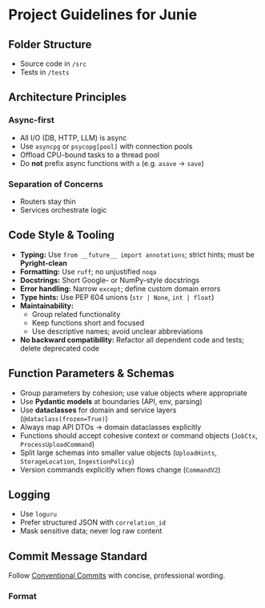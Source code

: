 # Project Guidelines for Junie

## Folder Structure

- Source code in `/src`
- Tests in `/tests`

## Architecture Principles

### Async-first

- All I/O (DB, HTTP, LLM) is async
- Use `asyncpg` or `psycopg[pool]` with connection pools
- Offload CPU-bound tasks to a thread pool
- Do **not** prefix async functions with `a` (e.g. `asave` → `save`)

### Separation of Concerns

- Routers stay thin
- Services orchestrate logic

## Code Style & Tooling

- **Typing:**
  Use `from __future__ import annotations`; strict hints; must be **Pyright-clean**
- **Formatting:**
  Use `ruff`; no unjustified `noqa`
- **Docstrings:**
  Short Google- or NumPy-style docstrings
- **Error handling:**
  Narrow `except`; define custom domain errors
- **Type hints:**
  Use PEP 604 unions (`str | None`, `int | float`)
- **Maintainability:**
  - Group related functionality
  - Keep functions short and focused
  - Use descriptive names; avoid unclear abbreviations
- **No backward compatibility:**
  Refactor all dependent code and tests; delete deprecated code

## Function Parameters & Schemas

- Group parameters by cohesion; use value objects where appropriate
- Use **Pydantic models** at boundaries (API, env, parsing)
- Use **dataclasses** for domain and service layers (`@dataclass(frozen=True)`)
- Always map API DTOs → domain dataclasses explicitly
- Functions should accept cohesive context or command objects (`JobCtx`, `ProcessUploadCommand`)
- Split large schemas into smaller value objects (`UploadHints`, `StorageLocation`, `IngestionPolicy`)
- Version commands explicitly when flows change (`CommandV2`)

## Logging

- Use `loguru`
- Prefer structured JSON with `correlation_id`
- Mask sensitive data; never log raw content

## Commit Message Standard

Follow [Conventional Commits](https://www.conventionalcommits.org/) with concise, professional wording.

### Format
